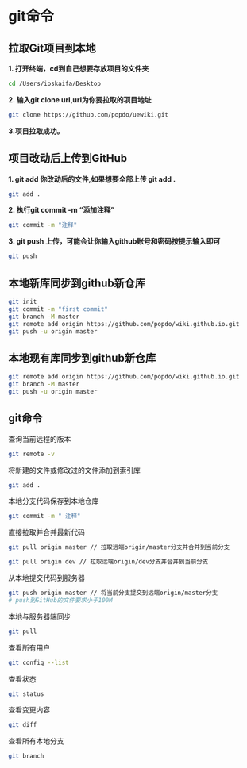 # git命令

## 拉取Git项目到本地

**1. 打开终端，cd到自己想要存放项目的文件夹**
```bash
cd /Users/ioskaifa/Desktop
```
**2. 输入git clone url,url为你要拉取的项目地址**

```bash
git clone https://github.com/popdo/uewiki.git
```
**3.项目拉取成功。**

## 项目改动后上传到GitHub

**1. git add 你改动后的文件,如果想要全部上传 git add .**
```bash
git add .
```
**2. 执行git commit -m “添加注释”**
```bash
git commit -m "注释"
```
**3. git push 上传，可能会让你输入github账号和密码按提示输入即可**
```bash
git push
```

## 本地新库同步到github新仓库

```bash
git init
git commit -m "first commit"
git branch -M master
git remote add origin https://github.com/popdo/wiki.github.io.git
git push -u origin master
```
## 本地现有库同步到github新仓库
```bash
git remote add origin https://github.com/popdo/wiki.github.io.git
git branch -M master
git push -u origin master
```

## git命令
查询当前远程的版本
```bash
git remote -v
```
将新建的文件或修改过的文件添加到索引库
```bash
git add .
```
本地分支代码保存到本地仓库
```bash
git commit -m " 注释"
```

直接拉取并合并最新代码
```bash
git pull origin master // 拉取远端origin/master分支并合并到当前分支

git pull origin dev // 拉取远端origin/dev分支并合并到当前分支
```

从本地提交代码到服务器
```bash
git push origin master // 将当前分支提交到远端origin/master分支
# push到GitHub的文件要求小于100M
```
本地与服务器端同步
```bash
git pull
```

查看所有用户
```bash
git config --list 
```

查看状态
```bash
git status
```

查看变更内容
```bash
git diff
```
查看所有本地分支
```bash
git branch
```

```bash

```

```bash

```

```bash

```
